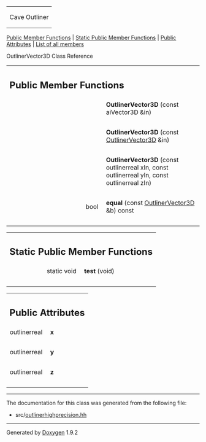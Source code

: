<table data-cellspacing="0" data-cellpadding="0">
<colgroup>
<col style="width: 100%" />
</colgroup>
<tbody>
<tr class="odd" style="height: 56px;">
<td id="projectalign" style="padding-left: 0.5em"><div id="projectname">
Cave Outliner
</div></td>
</tr>
</tbody>
</table>

[Public Member Functions](#pub-methods) | [Static Public Member
Functions](#pub-static-methods) | [Public Attributes](#pub-attribs) |
[List of all members](class_outliner_vector3_d-members.html)

OutlinerVector3D Class Reference

<table class="memberdecls">
<colgroup>
<col style="width: 50%" />
<col style="width: 50%" />
</colgroup>
<tbody>
<tr class="odd heading">
<td colspan="2"><h2 id="public-member-functions" class="groupheader"><span id="pub-methods"></span> Public Member Functions</h2></td>
</tr>
<tr class="even memitem:a9eca248971df03a70d0bf4453643206f">
<td style="text-align: right;" class="memItemLeft" data-valign="top"><span id="a9eca248971df03a70d0bf4453643206f"></span>  </td>
<td class="memItemRight" data-valign="bottom"><strong>OutlinerVector3D</strong> (const aiVector3D &amp;in)</td>
</tr>
<tr class="odd separator:a9eca248971df03a70d0bf4453643206f">
<td colspan="2" class="memSeparator"> </td>
</tr>
<tr class="even memitem:a9d5f45589e2eb2b267a0260664cf0b91">
<td style="text-align: right;" class="memItemLeft" data-valign="top"><span id="a9d5f45589e2eb2b267a0260664cf0b91"></span>  </td>
<td class="memItemRight" data-valign="bottom"><strong>OutlinerVector3D</strong> (const <a href="class_outliner_vector3_d.html" class="el">OutlinerVector3D</a> &amp;in)</td>
</tr>
<tr class="odd separator:a9d5f45589e2eb2b267a0260664cf0b91">
<td colspan="2" class="memSeparator"> </td>
</tr>
<tr class="even memitem:a2e7ee2d85673f2183a0eec4c5873fd0d">
<td style="text-align: right;" class="memItemLeft" data-valign="top"><span id="a2e7ee2d85673f2183a0eec4c5873fd0d"></span>  </td>
<td class="memItemRight" data-valign="bottom"><strong>OutlinerVector3D</strong> (const outlinerreal xIn, const outlinerreal yIn, const outlinerreal zIn)</td>
</tr>
<tr class="odd separator:a2e7ee2d85673f2183a0eec4c5873fd0d">
<td colspan="2" class="memSeparator"> </td>
</tr>
<tr class="even memitem:acb11ce0e976cd01f6711989e30b0b643">
<td style="text-align: right;" class="memItemLeft" data-valign="top"><span id="acb11ce0e976cd01f6711989e30b0b643"></span> bool </td>
<td class="memItemRight" data-valign="bottom"><strong>equal</strong> (const <a href="class_outliner_vector3_d.html" class="el">OutlinerVector3D</a> &amp;b) const</td>
</tr>
<tr class="odd separator:acb11ce0e976cd01f6711989e30b0b643">
<td colspan="2" class="memSeparator"> </td>
</tr>
</tbody>
</table>

<table class="memberdecls">
<colgroup>
<col style="width: 50%" />
<col style="width: 50%" />
</colgroup>
<tbody>
<tr class="odd heading">
<td colspan="2"><h2 id="static-public-member-functions" class="groupheader"><span id="pub-static-methods"></span> Static Public Member Functions</h2></td>
</tr>
<tr class="even memitem:a17b88bf4d0a6764e086fc1787cc42f0d">
<td style="text-align: right;" class="memItemLeft" data-valign="top"><span id="a17b88bf4d0a6764e086fc1787cc42f0d"></span> static void </td>
<td class="memItemRight" data-valign="bottom"><strong>test</strong> (void)</td>
</tr>
<tr class="odd separator:a17b88bf4d0a6764e086fc1787cc42f0d">
<td colspan="2" class="memSeparator"> </td>
</tr>
</tbody>
</table>

<table class="memberdecls">
<colgroup>
<col style="width: 50%" />
<col style="width: 50%" />
</colgroup>
<tbody>
<tr class="odd heading">
<td colspan="2"><h2 id="public-attributes" class="groupheader"><span id="pub-attribs"></span> Public Attributes</h2></td>
</tr>
<tr class="even memitem:a7025c0bfc1900fb50f4a63bf7eaec44b">
<td style="text-align: right;" class="memItemLeft" data-valign="top"><span id="a7025c0bfc1900fb50f4a63bf7eaec44b"></span> outlinerreal </td>
<td class="memItemRight" data-valign="bottom"><strong>x</strong></td>
</tr>
<tr class="odd separator:a7025c0bfc1900fb50f4a63bf7eaec44b">
<td colspan="2" class="memSeparator"> </td>
</tr>
<tr class="even memitem:afafb83b297f759422392b59e3d381b87">
<td style="text-align: right;" class="memItemLeft" data-valign="top"><span id="afafb83b297f759422392b59e3d381b87"></span> outlinerreal </td>
<td class="memItemRight" data-valign="bottom"><strong>y</strong></td>
</tr>
<tr class="odd separator:afafb83b297f759422392b59e3d381b87">
<td colspan="2" class="memSeparator"> </td>
</tr>
<tr class="even memitem:a65c407a22cd55015a0bd7c8cf57def67">
<td style="text-align: right;" class="memItemLeft" data-valign="top"><span id="a65c407a22cd55015a0bd7c8cf57def67"></span> outlinerreal </td>
<td class="memItemRight" data-valign="bottom"><strong>z</strong></td>
</tr>
<tr class="odd separator:a65c407a22cd55015a0bd7c8cf57def67">
<td colspan="2" class="memSeparator"> </td>
</tr>
</tbody>
</table>

------------------------------------------------------------------------

The documentation for this class was generated from the following file:

-   src/<a href="outlinerhighprecision_8hh_source.html" class="el">outlinerhighprecision.hh</a>

------------------------------------------------------------------------

<span class="small">Generated
by [Doxygen](https://www.doxygen.org/index.html)
1.9.2</span>
